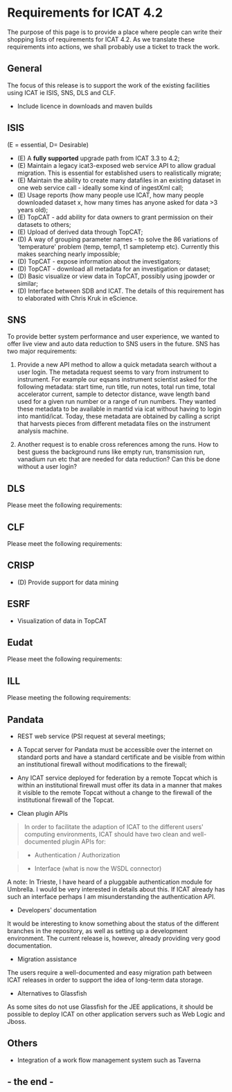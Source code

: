 

# Requirements for ICAT 4.2 #

The purpose of this page is to provide a place where people can write their shopping lists of requirements for ICAT 4.2.  As we translate these requirements into actions, we shall probably use a ticket to track the work.

## General ##

The focus of this release is to support the work of the existing facilities using ICAT ie ISIS, SNS, DLS and CLF.

  * Include licence in downloads and maven builds

## ISIS ##

(E = essential, D= Desirable)
  * (E) A **fully supported** upgrade path from ICAT 3.3 to 4.2;
  * (E) Maintain a legacy icat3-exposed web service API to allow gradual migration. This is essential for established users to realistically migrate;
  * (E) Maintain the ability to create many datafiles in an existing dataset in one web service call - ideally some kind of ingestXml call;
  * (E) Usage reports (how many people use ICAT, how many people downloaded dataset x, how many times has anyone asked for data >3 years old);
  * (E) TopCAT - add ability for data owners to grant permission on their datasets to others;
  * (E) Upload of derived data through TopCAT;
  * (D) A way of grouping parameter names - to solve the 86 variations of 'temperature' problem (temp, temp1, t1 sampletemp etc). Currently this makes searching nearly impossible;
  * (D) TopCAT - expose information about the investigators;
  * (D) TopCAT - download all metadata for an investigation or dataset;
  * (D) Basic visualize  or view data in TopCAT, possibly using jpowder or similar;
  * (D) Interface between SDB and ICAT.  The details of this requirement has to elaborated with Chris Kruk in eScience.

## SNS ##

To provide better system performance and user experience, we wanted to offer live view and auto data reduction to SNS users in the future. SNS has two major requirements:

1. Provide a new API method to allow a quick metadata search without a user login. The metadata request seems to vary from instrument to instrument. For example our eqsans instrument scientist asked for the following metadata: start time, run title, run notes, total run time, total accelerator current, sample to detector distance, wave length band used for a given run number or a range of run numbers. They wanted these metadata to be available in mantid via icat without having to login into mantid/icat. Today, these metadata are obtained by calling a script that harvests pieces from different metadata files on the instrument analysis machine.

2. Another request is to enable cross references among the runs. How to best guess the background runs like empty run, transmission run, vanadium run etc that are needed for data reduction? Can this be done without a user login?

## DLS ##

Please meet the following requirements:

## CLF ##

Please meet the following requirements:

## CRISP ##

  * (D) Provide support for data mining

## ESRF ##

  * Visualization of data in TopCAT

## Eudat ##

Please meet the following requirements:

## ILL ##

Please meeting the following requirements:


## Pandata ##

  * REST web service (PSI request at several meetings;
  * A Topcat server for Pandata must be accessible over the internet on standard ports and have a standard certificate and be visible from within an institutional firewall without modifications to the firewall;
  * Any ICAT service deployed for federation by a remote Topcat which is within an institutional firewall must offer its data in a manner that makes it visible to the remote Topcat without a change to the firewall of the institutional firewall of the Topcat.


  * Clean plugin APIs

> In order to facilitate the adaption of ICAT to the different users' computing environments, ICAT should have two clean and well-documented plugin APIs for:

> - Authentication / Authorization

> - Interface (what is now the WSDL connector)

A note: In Trieste, I have heard of a pluggable authentication module for Umbrella. I would be very interested in details about this. If ICAT already has such an interface perhaps I am misunderstanding the authentication API.

  * Developers' documentation

It would be interesting to know something about the status of the different branches in the repository, as well as setting up a development environment. The current release is, however, already providing very good documentation.

  * Migration assistance

The users require a well-documented and easy migration path between ICAT releases in order to support the idea of long-term data storage.

  * Alternatives to Glassfish

As some sites do not use Glassfish for the JEE applications, it should be possible to deploy ICAT on other application servers such as Web Logic and Jboss.


## Others ##

  * Integration of a work flow management system such as Taverna



## - the end - ##